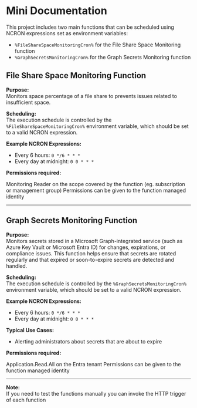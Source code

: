 # Mini Documentation

This project includes two main functions that can be scheduled using NCRON expressions set as environment variables:

- `%FileShareSpaceMonitoringCron%` for the File Share Space Monitoring function
- `%GraphSecretsMonitoringCron%` for the Graph Secrets Monitoring function

## File Share Space Monitoring Function

**Purpose:**  
Monitors space percentage of a file share to prevents issues related to insufficient space.

**Scheduling:**  
The execution schedule is controlled by the `%FileShareSpaceMonitoringCron%` environment variable, which should be set to a valid NCRON expression.

**Example NCRON Expressions:**
- Every 6 hours: `0 */6 * * *`
- Every day at midnight: `0 0 * * *`

**Permissions required:**

Monitoring Reader on the scope covered by the function (eg. subscription or management group)
Permissions can be given to the function managed identity

---

## Graph Secrets Monitoring Function

**Purpose:**  
Monitors secrets stored in a Microsoft Graph-integrated service (such as Azure Key Vault or Microsoft Entra ID) for changes, expirations, or compliance issues. This function helps ensure that secrets are rotated regularly and that expired or soon-to-expire secrets are detected and handled.

**Scheduling:**  
The execution schedule is controlled by the `%GraphSecretsMonitoringCron%` environment variable, which should be set to a valid NCRON expression.

**Example NCRON Expressions:**
- Every 6 hours: `0 */6 * * *`
- Every day at midnight: `0 0 * * *`

**Typical Use Cases:**
- Alerting administrators about secrets that are about to expire

**Permissions required:**

Application.Read.All on the Entra tenant
Permissions can be given to the function managed identity

---

**Note:**  
If you need to test the functions manually you can invoke the HTTP trigger of each function
